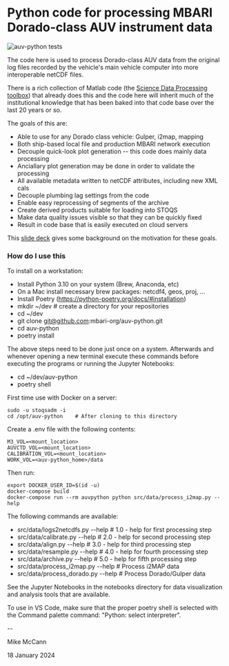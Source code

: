 # Python code for processing MBARI Dorado-class AUV instrument data

![auv-python tests](https://github.com/mbari-org/auv-python/actions/workflows/ci.yml/badge.svg)

The code here is used to process Dorado-class AUV data from the original
log files recorded by the vehicle's main vehicle computer into more
interoperable netCDF files.

There is a rich collection of Matlab code (the [Science Data Processing
toolbox](https://docs.mbari.org/internal/se-ie-doc/systems/auvctd/auv-science-data-processing/))
that already does this and the code here will inherit much of the
institutional knowledge that has been baked into that code base over the
last 20 years or so.

The goals of this are:

* Able to use for any Dorado class vehicle: Gulper, i2map, mapping
* Both ship-based local file and production MBARI network execution
* Decouple quick-look plot generation -- this code does mainly data processing
* Anciallary plot generation may be done in order to validate the processing
* All available metadata written to netCDF attributes, including new XML cals
* Decouple plumbing lag settings from the code
* Enable easy reprocessing of segments of the archive
* Create derived products suitable for loading into STOQS
* Make data quality issues visible so that they can be quickly fixed
* Result in code base that is easily executed on cloud servers

This [slide deck](https://docs.google.com/presentation/d/1pYqrfa3pJw4KtgGbZMKW7zjr9cESR3GjoSUNJWJh2UY/edit?usp=sharing)
gives some background on the motivation for these goals.

### How do I use this  ###

To install on a workstation:

* Install Python 3.10 on your system (Brew, Anaconda, etc)
* On a Mac install necessary brew packages: netcdf4, geos, proj, ...
* Install Poetry (https://python-poetry.org/docs/#installation)
* mkdir ~/dev   # create a directory for your repositories
* cd ~/dev
* git clone git@github.com:mbari-org/auv-python.git
* cd auv-python
* poetry install

The above steps need to be done just once on a system. Afterwards and whenever 
opening a new terminal execute these commands before executing the programs or
running the Jupyter Notebooks:

* cd ~/dev/auv-python
* poetry shell

First time use with Docker on a server:

    sudo -u stoqsadm -i
    cd /opt/auv-python    # After cloning to this directory

Create a .env file with the following contents:

    M3_VOL=<mount_location>
    AUVCTD_VOL=<mount_location>
    CALIBRATION_VOL=<mount_location>
    WORK_VOL=<auv-python_home>/data

Then run:

    export DOCKER_USER_ID=$(id -u)
    docker-compose build
    docker-compose run --rm auvpython python src/data/process_i2map.py --help

The following commands are available:

* src/data/logs2netcdfs.py --help       # 1.0 - help for first processing step
* src/data/calibrate.py --help          # 2.0 - help for second processing step
* src/data/align.py --help              # 3.0 - help for third processing step
* src/data/resample.py --help           # 4.0 - help for fourth processing step
* src/data/archive.py --help            # 5.0 - help for fifth processing step
* src/data/process_i2map.py --help      # Process i2MAP data 
* src/data/process_dorado.py --help     # Process Dorado/Gulper data 

See the Jupyter Notebooks in the notebooks directory for data visualization and analysis tools that are available.

To use in VS Code, make sure that the proper poetry shell is selected with the
Command palette command: "Python: select interpreter".

--

Mike McCann

18 January 2024
